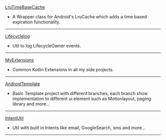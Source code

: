 
[LruTimeBaseCache](https://github.com/davidHarush/LruTimeBaseCache)

* A Wrapper class for Android's LruCache which adds a time based expiration functionality.
  
---

[Lifecyclelog](https://github.com/davidHarush/Lifecyclelog)

* Util to log LifecycleOwner events.
 
---

[MyExtensions](https://github.com/davidHarush/MyExtensions)

* Common Kotlin Extensions in all my side projects.
 
---

[AndroidTemplate](https://github.com/davidHarush/androidTemplate)

* Basic Template project with different branches, each branch show implementation to different ui element such as Motionlayout, paging library and more...
 
---

[IntentUtil](https://github.com/davidHarush/IntentUtil)

* Util with built in Intents like email, GoogleSearch, sms and more...
 
---


